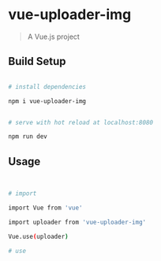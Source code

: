 # vue-uploader-img

> A Vue.js project

## Build Setup

```bash

# install dependencies

npm i vue-uploader-img


# serve with hot reload at localhost:8080

npm run dev

```

## Usage

```bash


# import

import Vue from 'vue'

import uploader from 'vue-uploader-img'

Vue.use(uploader)

# use



```
